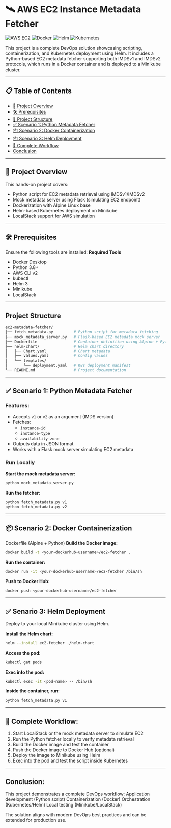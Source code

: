 # 🛰️ AWS EC2 Instance Metadata Fetcher

![AWS EC2](https://img.shields.io/badge/AWS-EC2-orange)
![Docker](https://img.shields.io/badge/Docker-Container-blue)
![Helm](https://img.shields.io/badge/Helm-Chart-red)
![Kubernetes](https://img.shields.io/badge/Kubernetes-Minikube-326CE5)

This project is a complete DevOps solution showcasing scripting, containerization, and Kubernetes deployment using Helm. It includes a Python-based EC2 metadata fetcher supporting both IMDSv1 and IMDSv2 protocols, which runs in a Docker container and is deployed to a Minikube cluster.

---

## 📋 Table of Contents
- [🚀 Project Overview](#-project-overview)
- [🛠 Prerequisites](#-prerequisites)
- [📁 Project Structure](#-project-structure)
- [✅ Scenario 1: Python Metadata Fetcher](#-scenario-1-python-metadata-fetcher)
- [📦 Scenario 2: Docker Containerization](#-scenario-2-docker-containerization)
- [📦 Scenario 3: Helm Deployment](#-scenario-3-helm-deployment)
- [🧪 Complete Workflow](#-complete-workflow)
- [ Conclusion](#-Conclusion)

---

## 🚀 Project Overview

This hands-on project covers:

- Python script for EC2 metadata retrieval using IMDSv1/IMDSv2
- Mock metadata server using Flask (simulating EC2 endpoint)
- Dockerization with Alpine Linux base
- Helm-based Kubernetes deployment on Minikube
- LocalStack support for AWS simulation

---

## 🛠 Prerequisites

Ensure the following tools are installed:
**Required Tools**
- Docker Desktop
- Python 3.8+
- AWS CLI v2
- kubectl
- Helm 3
- Minikube
- LocalStack

---

## Project Structure

```bash
ec2-metadata-fetcher/
├── fetch_metadata.py         # Python script for metadata fetching
├── mock_metadata_server.py   # Flask-based EC2 metadata mock server
├── Dockerfile                # Container definition using Alpine + Python
├── helm-chart/               # Helm chart directory
│   ├── Chart.yaml            # Chart metadata
│   ├── values.yaml           # Config values
│   └── templates/
│       └── deployment.yaml   # K8s deployment manifest
└── README.md                 # Project documentation
```

---

## ✅ Scenario 1: Python Metadata Fetcher

### Features:
- Accepts `v1` or `v2` as an argument (IMDS version)
- Fetches:
  - `instance-id`
  - `instance-type`
  - `availability-zone`
- Outputs data in JSON format
- Works with a Flask mock server simulating EC2 metadata

### Run Locally

**Start the mock metadata server:**
```bash
python mock_metadata_server.py
```
**Run the fetcher:**
```bash
python fetch_metadata.py v1
python fetch_metadata.py v2
```
---

## 📦 Scenario 2: Docker Containerization
Dockerfile (Alpine + Python)
**Build the Docker image:**
```bash
docker build -t <your-dockerhub-username>/ec2-fetcher .
```
**Run the container:**
```bash
docker run -it <your-dockerhub-username>/ec2-fetcher /bin/sh
```
**Push to Docker Hub:**
```bash
docker push <your-dockerhub-username>/ec2-fetcher
```
---

## ✅ Senario 3: Helm Deployment
Deploy to your local Minikube cluster using Helm.

 **Install the Helm chart:**
 ```bash
helm --install ec2-fetcher ./helm-chart
```

**Access the pod:**
```bash
kubectl get pods
```

**Exec into the pod:**
```bash
kubectl exec -it <pod-name> -- /bin/sh
```

**Inside the container, run:**
```bash
python fetch_metadata.py v1
```

---

## 🧪 Complete Workflow:

1. Start LocalStack or the mock metadata server to simulate EC2
2. Run the Python fetcher locally to verify metadata retrieval
3. Build the Docker image and test the container
4. Push the Docker image to Docker Hub (optional)
5. Deploy the image to Minikube using Helm
6. Exec into the pod and test the script inside Kubernetes

---

## Conclusion:

This project demonstrates a complete DevOps workflow:
Application development (Python script)
Containerization (Docker)
Orchestration (Kubernetes/Helm)
Local testing (Minikube/LocalStack)

The solution aligns with modern DevOps best practices and can be extended for production use.
